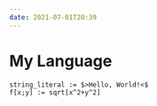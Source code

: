 ```yaml
---
date: 2021-07-01T20:39
---
```


# My Language

```
string_literal := $>Hello, World!<$
f[x;y] := sqrt[x^2+y^2]
```
